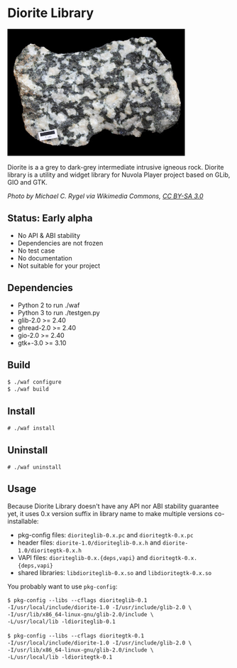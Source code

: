 Diorite Library
===============

![Diorite stone](diorite.jpg)

Diorite is a a grey to dark-grey intermediate intrusive igneous rock. Diorite library is a utility
and widget library for Nuvola Player project based on GLib, GIO and GTK.

*Photo by Michael C. Rygel via Wikimedia Commons, [CC BY-SA 3.0](http://creativecommons.org/licenses/by-sa/3.0/deed.en)*

Status: Early alpha
--------------------

  - No API & ABI stability
  - Dependencies are not frozen
  - No test case
  - No documentation
  - Not suitable for your project

Dependencies
------------

  - Python 2 to run ./waf
  - Python 3 to run ./testgen.py
  - glib-2.0 >= 2.40
  - ghread-2.0 >= 2.40
  - gio-2.0 >= 2.40
  - gtk+-3.0 >= 3.10

Build
-----

    $ ./waf configure
    $ ./waf build

Install
-------

    # ./waf install
    
Uninstall
---------

    # ./waf uninstall

Usage
-----

Because Diorite Library doesn't have any API nor ABI stability guarantee yet,
it uses 0.x version suffix in library name to make multiple versions co-installable:

  * pkg-config files: ``dioriteglib-0.x.pc`` and ``dioritegtk-0.x.pc``
  * header files: ``diorite-1.0/dioriteglib-0.x.h`` and ``diorite-1.0/dioritegtk-0.x.h``
  * VAPI files: ``dioriteglib-0.x.{deps,vapi}`` and ``dioritegtk-0.x.{deps,vapi}``
  * shared libraries: ``libdioriteglib-0.x.so`` and ``libdioritegtk-0.x.so``

You probably want to use ``pkg-config``:

    $ pkg-config --libs --cflags dioriteglib-0.1
    -I/usr/local/include/diorite-1.0 -I/usr/include/glib-2.0 \
    -I/usr/lib/x86_64-linux-gnu/glib-2.0/include \
    -L/usr/local/lib -ldioriteglib-0.1
    
    $ pkg-config --libs --cflags dioritegtk-0.1
    -I/usr/local/include/diorite-1.0 -I/usr/include/glib-2.0 \
    -I/usr/lib/x86_64-linux-gnu/glib-2.0/include \
    -L/usr/local/lib -ldioritegtk-0.1
